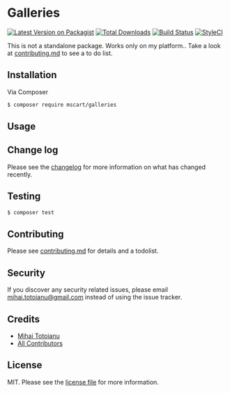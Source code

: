 # Galleries

[![Latest Version on Packagist][ico-version]][link-packagist]
[![Total Downloads][ico-downloads]][link-downloads]
[![Build Status][ico-travis]][link-travis]
[![StyleCI][ico-styleci]][link-styleci]

This is not a standalone package. Works only on my platform.. Take a look at [contributing.md](contributing.md) to see a to do list.

## Installation

Via Composer

``` bash
$ composer require mscart/galleries
```

## Usage

## Change log

Please see the [changelog](changelog.md) for more information on what has changed recently.

## Testing

``` bash
$ composer test
```

## Contributing

Please see [contributing.md](contributing.md) for details and a todolist.

## Security

If you discover any security related issues, please email mihai.totoianu@gmail.com instead of using the issue tracker.

## Credits

- [Mihai Totoianu][link-author]
- [All Contributors][link-contributors]

## License

MIT. Please see the [license file](license.md) for more information.

[ico-version]: https://img.shields.io/packagist/v/mscart/galleries.svg?style=flat-square
[ico-downloads]: https://img.shields.io/packagist/dt/mscart/galleries.svg?style=flat-square
[ico-travis]: https://img.shields.io/travis/mscart/galleries/master.svg?style=flat-square
[ico-styleci]: https://styleci.io/repos/12345678/shield

[link-packagist]: https://packagist.org/packages/mscart/galleries
[link-downloads]: https://packagist.org/packages/mscart/galleries
[link-travis]: https://travis-ci.org/mscart/galleries
[link-styleci]: https://styleci.io/repos/12345678
[link-author]: https://github.com/mscart
[link-contributors]: ../../contributors
